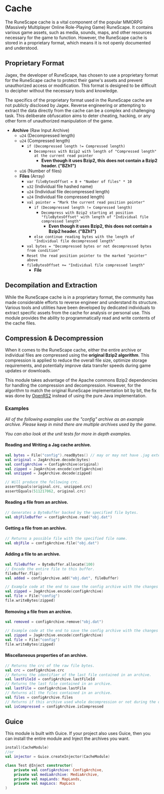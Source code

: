 # Cache

The RuneScape cache is a vital component of the popular MMORPG 
(Massively Multiplayer Online Role-Playing Game) RuneScape. It contains various game assets, 
such as media, sounds, maps, and other resources necessary for the game to function. However, 
the RuneScape cache is stored in a proprietary format, which means it is not openly documented 
and understood.

## Proprietary Format
Jagex, the developer of RuneScape, has chosen to use a proprietary format
for the RuneScape cache to protect their game's assets and prevent unauthorized
access or modification. This format is designed to be difficult to decipher without
the necessary tools and knowledge.

The specifics of the proprietary format used in the RuneScape cache are not
publicly disclosed by Jagex. Reverse engineering or attempting to extract the
data directly from the cache can be a complex and challenging task. This deliberate
obfuscation aims to deter cheating, hacking, or any other form of unauthorized
manipulation of the game.

- **Archive** (Raw Input Archive)
  - `u24` (Decompressed length)
  - `u24` (Compressed length)
    - `if (Decompressed length != Compressed length)`
      - `Decompress with Bzip2 with length of "Compressed length" at the current read pointer`
        - **Even though it uses Bzip2, this does not contain a Bzip2 header. ("BZh1")**
  - `u16` (Number of files)
  - **Files** (Array)
    - `var fileBytesOffset = 8 + "Number of files" * 10`
    - `u32` (Individual file hashed name)
    - `u24` (Individual file decompressed length)
    - `u24` (Individual file compressed length)
    - `val pointer = "Mark the current read position pointer"`
        - `if (Decompressed length != Compressed length)`
            - `Decompress with Bzip2 starting at position "fileBytesOffset" with length of "Individual file compressed length"`
              - **Even though it uses Bzip2, this does not contain a Bzip2 header. ("BZh1")**
        - `else continue reading bytes with the length of "Individual file decompressed length"`
    - `val bytes = "Decompressed bytes or not decompressed bytes from condition"`
    - `Reset the read position pointer to the marked "pointer" above`
    - `fileBytesOffset += "Individual file compressed length"`
      - **File**

## Decompilation and Extraction
While the RuneScape cache is in a proprietary format, the community has made
considerable efforts to reverse engineer and understand its structure. Various
tools and utilities have been developed by dedicated individuals to extract
specific assets from the cache for analysis or personal use. This module provides
the ability to programmatically read and write contents of the cache files.

## Compression & Decompression
When it comes to the RuneScape cache, either the entire archive or individual files
are compressed using the **original Bzip2 algorithm**. This compression is applied to reduce the
overall file size, optimize storage requirements, and potentially improve data 
transfer speeds during game updates or downloads.

This module takes advantage of the Apache commons Bzip2 dependencies for handling
the compression and decompression. However, for the algorithm to match the original
RuneScape implementation bit by bit, the fix was done 
by [OpenRS2](https://github.com/openrs2/openrs2) instead of using the pure Java implementation.

### Examples
_All of the following examples use the "config" archive as an example archive.
Please keep in mind there are multiple archives used by the game._

_You can also look at the unit tests for more in depth examples._

#### Reading and Writing a Jag cache archive.
```kotlin
val bytes = File("config").readBytes() // may or may not have .jag extension.
val original = JagArchive.decode(bytes)
val configArchive = ConfigArchive(original)
val zipped = JagArchive.encode(configArchive)
val unzipped = JagArchive.decode(zipped)

// Will produce the following crc.
assertEquals(original.crc, unzipped.crc)
assertEquals(511217062, original.crc)
```

#### Reading a file from an archive.
```kotlin
// Generates a ByteBuffer backed by the specified file bytes.
val objFileBuffer = configArchive.read("obj.dat")
```

#### Getting a file from an archive.
```kotlin
// Returns a possible file with the specified file name.
val objFile = configArchive.file("obj.dat")
```

#### Adding a file to an archive.

```kotlin
val fileBuffer = ByteBuffer.allocate(100)
// Encode the entire file to this buffer.
fileBuffer.flip()
val added = configArchive.add("obj.dat", fileBuffer)

// Example code at the end to save the config archive with the changes to obj.dat file.
val zipped = JagArchive.encode(configArchive)
val file = File("config")
file.writeBytes(zipped)
```

#### Removing a file from an archive.

```kotlin
val removed = configArchive.remove("obj.dat")

// Example code at the end to save the config archive with the changes to remove the obj.dat file.
val zipped = JagArchive.encode(configArchive)
val file = File("config")
file.writeBytes(zipped)
```

#### Miscellaneous properties of an archive.

```kotlin
// Returns the crc of the raw file bytes.
val crc = configArchive.crc
// Returns the identifier of the last file contained in an archive.
val lastFileId = configArchive.lastFileId
// Returns the last file contained in an archive.
val lastFile = configArchive.lastFile
// Returns all the files contained in an archive.
val files = configArchive.files
// Returns if this archive used whole decompression or not during the decoding process.
val isCompressed = configArchive.isCompressed
```

## Guice
This module is built with Guice. If your project also uses Guice, then you can install
the entire module and Inject the archives you want.

```kotlin
install(CacheModule)
//or
val injector = Guice.createInjector(CacheModule)

class Test @Inject constructor(
    private val configArchive: ConfigArchive,
    private val mediaArchive: MediaArchive,
    private val mapLands: MapLands,
    private val mapLocs: MapLocs
)
```